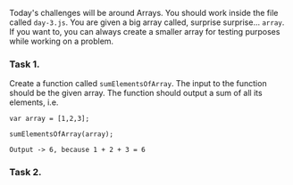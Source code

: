 Today's challenges will be around Arrays. You should work inside the file called `day-3.js`. You are given a big array called, surprise surprise... `array`. If you want to, 
you can always create a smaller array for testing purposes while working on a problem. 

### Task 1. 
Create a function called `sumElementsOfArray`. The input to the function should be the given array. 
The function should output a sum of all its elements, i.e.

```
var array = [1,2,3];

sumElementsOfArray(array);

Output -> 6, because 1 + 2 + 3 = 6
```
### Task 2. 
